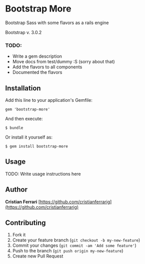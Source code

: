 # Bootstrap More
Bootstrap Sass with some flavors as a rails engine

Bootstrap v. 3.0.2


### TODO:
- Write a gem description
- Move docs from test/dummy :S (sorry about that)
- Add the flavors to all components
- Documented the flavors


## Installation

Add this line to your application's Gemfile:

    gem 'bootstrap-more'

And then execute:

    $ bundle

Or install it yourself as:

    $ gem install bootstrap-more


## Usage

TODO: Write usage instructions here


## Author

**Cristian Ferrari**
[https://github.com/cristianferrarig](https://github.com/cristianferrarig)


## Contributing

1. Fork it
2. Create your feature branch (`git checkout -b my-new-feature`)
3. Commit your changes (`git commit -am 'Add some feature'`)
4. Push to the branch (`git push origin my-new-feature`)
5. Create new Pull Request
